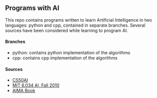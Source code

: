 ## Programs with AI
This repo contains programs written to learn Artificial Intelligence in two languages: python and cpp, contained in separate branches.
Several sources have been considered while learning to program AI.


#### Branches
- python: contains python implementation of the algorithms
- cpp: contains cpp implementation of the algorithms


#### Sources
- [CS50AI](https://cs50.harvard.edu/ai/2020/)
- [MIT 6.034 AI, Fall 2010](https://www.youtube.com/playlist?list=PLUl4u3cNGP63gFHB6xb-kVBiQHYe_4hSi)
- [AIMA Book](https://www.amazon.com/Artificial-Intelligence-A-Modern-Approach-dp-0134610997/dp/0134610997/ref=dp_ob_title_bk)
